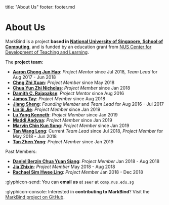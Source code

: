 <frontmatter>
  title: "About Us"
  footer: footer.md
</frontmatter>

<include src="./common/header.md" />

# About Us

<span class="lead">MarkBind is a project **based in [National University of Singapore, School of Computing](http://www.comp.nus.edu.sg/)**, and is funded by an education grant from [NUS Center for Development of Teaching and Learning](http://www.cdtl.nus.edu.sg/).</span>

The **project team**:

* [**Aaron Chong Jun Hao**](https://github.com/acjh): _Project Mentor_ since Jul 2018, _Team Lead_ for Aug 2017 - Jun 2018
* [**Chng Zhi Xuan**](https://github.com/Chng-Zhi-Xuan): _Project Member_ since May 2018
* [**Chua Yun Zhi Nicholas**](https://github.com/nicholaschuayunzhi): _Project Member_ since Jan 2018
* [**Damith C. Rajapakse**](https://www.comp.nus.edu.sg/~damithch/): _Project Mentor_ since Aug 2016
* [**Jamos Tay**](https://github.com/jamos-tay): _Project Member_ since Aug 2018
* [**Jiang Sheng**](https://github.com/Gisonrg): _Founding Member_ and _Team Lead_ for Aug 2016 - Jul 2017
* [**Lin Si Jie**](https://www.github.com/sijie123): _Project Member_ since Jan 2019
* [**Lu Yang Kenneth**](https://github.com/luyangkenneth): _Project Member_ since Jan 2019
* [**Maddi Aadyaa**](https://www.github.com/amad-person): _Project Member_ since Jan 2019
* [**Marvin Chin Kun Song**](https://www.github.com/marvinchin): _Project Member_ since Jan 2019
* [**Tan Wang Leng**](https://github.com/yamgent): Current _Team Lead_ since Jul 2018, _Project Member_ for May 2018 - Jun 2018
* [**Tan Zhen Yong**](https://www.github.com/Xenonym): _Project Member_ since Jan 2019

Past Members:
* [**Daniel Berzin Chua Yuan Siang**](https://github.com/danielbrzn): _Project Member_ Jan 2018 - Aug 2018
* [**Jia Zhixin**](https://github.com/nusjzx): _Project Member_ May 2018 - Aug 2018
* [**Rachael Sim Hwee Ling**](https://github.com/rachx): _Project Member_ Jan 2018 - Dec 2018

:glyphicon-send: You can **email us** at `seer` at `comp.nus.edu.sg`

:glyphicon-console: Interested in **contributing to MarkBind**? Visit the [MarkBind project on GitHub](https://github.com/MarkBind/markbind).
